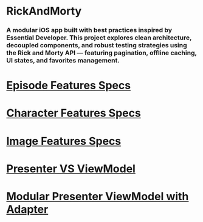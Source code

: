 # RickAndMorty
### A modular iOS app built with best practices inspired by Essential Developer. This project explores clean architecture, decoupled components, and robust testing strategies using the Rick and Morty API — featuring pagination, offline caching, UI states, and favorites management.

# [Episode Features Specs](./EpisodesFeaturesSpecs.md)

# [Character Features Specs](./CharacterFeaturesSpecs.md)

# [Image Features Specs](./ImageFeaturesSpecs.md)

# [Presenter VS ViewModel](./PresenterVSViewModelSpecs.md)

# [Modular Presenter ViewModel with Adapter](./ModularAdapterPresenterViewModel.md)